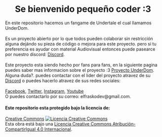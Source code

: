 <h1>
	<center>Se bienvenido pequeño coder :3</center>
</h1>
<div>
	En este repositorio hacemos un fangame de Undertale el cual llamamos UnderDom.<br>
	<br>Es un proyecto abierto por lo que todos pueden colaborar sin restricción alguna dejándo su pieza de código o mejora para este proyecto. pero si tu preferencia es ayudar con material Audiovisual entonces puede pasearce por nuestro discord: <a href="https://discord.gg/TdujCVcNYV">Discord</a>.<br><br>
	Este proyecto esta siendo hecho por fans para fans, en la siguiente pagina puedes saber mas informacion sobre el proyecto :3 <a href="https://frasko-projects.blogspot.com/2021/01/bienvenidos-una-nueva-seccion-este-blog.html">Proyecto UnderDom</a>.
	Alguna duda?. puedes contactar con el lider del proyecto atravez de su <a href="https://discord.gg/TdujCVcNYV">Discord</a> o puedes hacerlo atravez de sus redes sociales:<br><br>
	<a href="https://www.facebook.com/ElFraskoPlay/">Facebook</a>,
	<a href="https://twitter.com/ElFrask">Twitter</a>,
	<a href="https://www.instagram.com/soyelfrask/">Instagram</a>,
	<a href="https://www.youtube.com/channel/UCthcRkrv9UHcwd86vBbs91g">Youtube</a><br>
	O puedes contactarlo por su correo: elfraskodev@gmail.com.

</div>
<h4>Este repositorio esta protegido bajo la licencia de:</h4>
	<a href="https://creativecommons.org/licenses/by-sa/4.0/">Creative Commons</a>
	<a rel="license" href="http://creativecommons.org/licenses/by-sa/4.0/"><img alt="Licencia Creative Commons" style="border-width:0" src="https://i.creativecommons.org/l/by-sa/4.0/88x31.png" /></a><br />Esta obra está bajo una <a rel="license" href="http://creativecommons.org/licenses/by-sa/4.0/">Licencia Creative Commons Atribución-CompartirIgual 4.0 Internacional</a>.
	
<!--git commit -m "Eliminacion de los Addons innesesarios y el archivo README.MD fue agregado"-->

